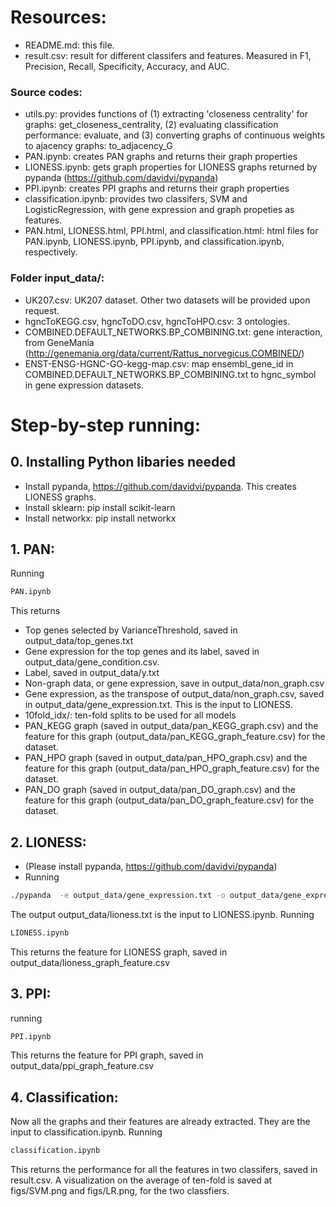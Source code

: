 # Resources:

+ README.md: this file.
+ result.csv:  result for different classifers and features. Measured in F1, Precision, Recall, Specificity, Accuracy, and AUC.

###  Source codes:
+ utils.py: provides functions of (1) extracting 'closeness centrality' for graphs: get_closeness_centrality, (2) evaluating classification performance: evaluate, and (3) converting graphs of continuous weights to ajacency graphs: to_adjacency_G
+ PAN.ipynb: creates PAN graphs and returns their graph properties
+ LIONESS.ipynb: gets graph properties for LIONESS graphs returned by pypanda (https://github.com/davidvi/pypanda)
+ PPI.ipynb: creates PPI graphs and returns their graph properties
+ classification.ipynb: provides two classifers, SVM and LogisticRegression, with gene expression and graph propeties as features.
+ PAN.html, LIONESS.html, PPI.html, and classification.html: html files for PAN.ipynb, LIONESS.ipynb, PPI.ipynb, and classification.ipynb, respectively.

### Folder input_data/:
+ UK207.csv: UK207 dataset. Other two datasets will be provided upon request.
+ hgncToKEGG.csv, hgncToDO.csv, hgncToHPO.csv: 3 ontologies.
+ COMBINED.DEFAULT_NETWORKS.BP_COMBINING.txt: gene interaction, from GeneMania (http://genemania.org/data/current/Rattus_norvegicus.COMBINED/)
+ ENST-ENSG-HGNC-GO-kegg-map.csv: map ensembl_gene_id in COMBINED.DEFAULT_NETWORKS.BP_COMBINING.txt to hgnc_symbol in gene expression datasets.

# Step-by-step running:

## 0. Installing Python libaries needed
+ Install pypanda, https://github.com/davidvi/pypanda. This creates LIONESS graphs.
+ Install sklearn: pip install scikit-learn
+ Install networkx: pip install networkx

## 1. PAN:
Running
```sh
PAN.ipynb
```
This returns 
+ Top genes selected by VarianceThreshold, saved in output_data/top_genes.txt
+ Gene expression for the top genes and its label, saved in output_data/gene_condition.csv.
+ Label, saved in output_data/y.txt 
+ Non-graph data, or gene expression, save in output_data/non_graph.csv
+ Gene expression, as the transpose of output_data/non_graph.csv, saved in output_data/gene_expression.txt. This is the input to LIONESS.
+ 10fold_idx/: ten-fold splits to be used for all models
+ PAN_KEGG graph (saved in output_data/pan_KEGG_graph.csv) and the feature for this graph (output_data/pan_KEGG_graph_feature.csv) for the dataset.
+ PAN_HPO graph (saved in output_data/pan_HPO_graph.csv) and the feature for this graph (output_data/pan_HPO_graph_feature.csv) for the dataset.
+ PAN_DO graph (saved in output_data/pan_DO_graph.csv) and the feature for this graph (output_data/pan_DO_graph_feature.csv) for the dataset.

## 2. LIONESS:
+ (Please install pypanda, https://github.com/davidvi/pypanda)
+ Running 
```sh
./pypanda  -e output_data/gene_expression.txt -o output_data/gene_expression_panda.txt -q output_data/lioness.txt
```

The output output_data/lioness.txt is the input to LIONESS.ipynb. Running 
```sh
LIONESS.ipynb
```
This returns the feature for LIONESS graph, saved in output_data/lioness_graph_feature.csv

## 3. PPI: 
running 
```sh
PPI.ipynb
```
This returns the feature for PPI graph, saved in output_data/ppi_graph_feature.csv

## 4. Classification:
Now all the graphs and their features are already extracted. They are the input to classification.ipynb. Running 
```sh
classification.ipynb
```
This returns the performance for all the features in two classifers, saved in result.csv.
A visualization on the average of ten-fold is saved at figs/SVM.png and figs/LR.png, for the two classfiers.
